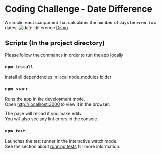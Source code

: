 # Coding Challenge - Date Difference

A simple react component that calculates the number of days between two dates.
![date-difference](https://user-images.githubusercontent.com/4036584/117650907-9f603e80-b1d4-11eb-9fbf-911fa14d17da.png)
[Demo](https://octoxme.github.io/date)

## Scripts (In the project directory)

Please follow the commands in order to run the app locally
### `npm install`

install all dependencies in local node_modules folder

### `npm start`

Runs the app in the development mode.\
Open [http://localhost:3000](http://localhost:3000) to view it in the browser.

The page will reload if you make edits.\
You will also see any lint errors in the console.
### `npm test`

Launches the test runner in the interactive watch mode.\
See the section about [running tests](https://facebook.github.io/create-react-app/docs/running-tests) for more information.
